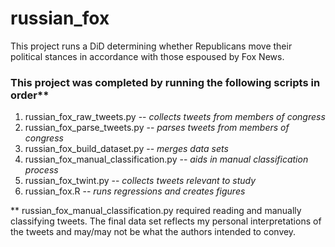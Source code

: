 # russian_fox

This project runs a DiD determining whether Republicans move their political stances in accordance with those espoused by Fox News.

### This project was completed by running the following scripts in order**
1. russian_fox_raw_tweets.py -- *collects tweets from members of congress*
2. russian_fox_parse_tweets.py -- *parses tweets from members of congress*
3. russian_fox_build_dataset.py -- *merges data sets*
4. russian_fox_manual_classification.py -- *aids in manual classification process*
5. russian_fox_twint.py -- *collects tweets relevant to study*
6. russian_fox.R -- *runs regressions and creates figures*

** russian_fox_manual_classification.py required reading and manually classifying tweets. The final data set reflects my personal interpretations of the tweets and may/may not be what the authors intended to convey.
